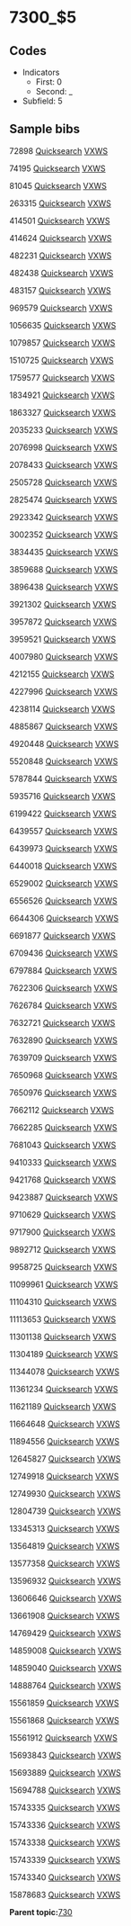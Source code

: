 # 7300\_$5

## Codes

-   Indicators
    -   First: 0
    -   Second: \_
-   Subfield: 5

## Sample bibs

72898 [Quicksearch](https://search.library.yale.edu/catalog/72898) [VXWS](http://prodorbis.library.yale.edu:7014/vxws/GetHoldingsService?bibId=72898)

74195 [Quicksearch](https://search.library.yale.edu/catalog/74195) [VXWS](http://prodorbis.library.yale.edu:7014/vxws/GetHoldingsService?bibId=74195)

81045 [Quicksearch](https://search.library.yale.edu/catalog/81045) [VXWS](http://prodorbis.library.yale.edu:7014/vxws/GetHoldingsService?bibId=81045)

263315 [Quicksearch](https://search.library.yale.edu/catalog/263315) [VXWS](http://prodorbis.library.yale.edu:7014/vxws/GetHoldingsService?bibId=263315)

414501 [Quicksearch](https://search.library.yale.edu/catalog/414501) [VXWS](http://prodorbis.library.yale.edu:7014/vxws/GetHoldingsService?bibId=414501)

414624 [Quicksearch](https://search.library.yale.edu/catalog/414624) [VXWS](http://prodorbis.library.yale.edu:7014/vxws/GetHoldingsService?bibId=414624)

482231 [Quicksearch](https://search.library.yale.edu/catalog/482231) [VXWS](http://prodorbis.library.yale.edu:7014/vxws/GetHoldingsService?bibId=482231)

482438 [Quicksearch](https://search.library.yale.edu/catalog/482438) [VXWS](http://prodorbis.library.yale.edu:7014/vxws/GetHoldingsService?bibId=482438)

483157 [Quicksearch](https://search.library.yale.edu/catalog/483157) [VXWS](http://prodorbis.library.yale.edu:7014/vxws/GetHoldingsService?bibId=483157)

969579 [Quicksearch](https://search.library.yale.edu/catalog/969579) [VXWS](http://prodorbis.library.yale.edu:7014/vxws/GetHoldingsService?bibId=969579)

1056635 [Quicksearch](https://search.library.yale.edu/catalog/1056635) [VXWS](http://prodorbis.library.yale.edu:7014/vxws/GetHoldingsService?bibId=1056635)

1079857 [Quicksearch](https://search.library.yale.edu/catalog/1079857) [VXWS](http://prodorbis.library.yale.edu:7014/vxws/GetHoldingsService?bibId=1079857)

1510725 [Quicksearch](https://search.library.yale.edu/catalog/1510725) [VXWS](http://prodorbis.library.yale.edu:7014/vxws/GetHoldingsService?bibId=1510725)

1759577 [Quicksearch](https://search.library.yale.edu/catalog/1759577) [VXWS](http://prodorbis.library.yale.edu:7014/vxws/GetHoldingsService?bibId=1759577)

1834921 [Quicksearch](https://search.library.yale.edu/catalog/1834921) [VXWS](http://prodorbis.library.yale.edu:7014/vxws/GetHoldingsService?bibId=1834921)

1863327 [Quicksearch](https://search.library.yale.edu/catalog/1863327) [VXWS](http://prodorbis.library.yale.edu:7014/vxws/GetHoldingsService?bibId=1863327)

2035233 [Quicksearch](https://search.library.yale.edu/catalog/2035233) [VXWS](http://prodorbis.library.yale.edu:7014/vxws/GetHoldingsService?bibId=2035233)

2076998 [Quicksearch](https://search.library.yale.edu/catalog/2076998) [VXWS](http://prodorbis.library.yale.edu:7014/vxws/GetHoldingsService?bibId=2076998)

2078433 [Quicksearch](https://search.library.yale.edu/catalog/2078433) [VXWS](http://prodorbis.library.yale.edu:7014/vxws/GetHoldingsService?bibId=2078433)

2505728 [Quicksearch](https://search.library.yale.edu/catalog/2505728) [VXWS](http://prodorbis.library.yale.edu:7014/vxws/GetHoldingsService?bibId=2505728)

2825474 [Quicksearch](https://search.library.yale.edu/catalog/2825474) [VXWS](http://prodorbis.library.yale.edu:7014/vxws/GetHoldingsService?bibId=2825474)

2923342 [Quicksearch](https://search.library.yale.edu/catalog/2923342) [VXWS](http://prodorbis.library.yale.edu:7014/vxws/GetHoldingsService?bibId=2923342)

3002352 [Quicksearch](https://search.library.yale.edu/catalog/3002352) [VXWS](http://prodorbis.library.yale.edu:7014/vxws/GetHoldingsService?bibId=3002352)

3834435 [Quicksearch](https://search.library.yale.edu/catalog/3834435) [VXWS](http://prodorbis.library.yale.edu:7014/vxws/GetHoldingsService?bibId=3834435)

3859688 [Quicksearch](https://search.library.yale.edu/catalog/3859688) [VXWS](http://prodorbis.library.yale.edu:7014/vxws/GetHoldingsService?bibId=3859688)

3896438 [Quicksearch](https://search.library.yale.edu/catalog/3896438) [VXWS](http://prodorbis.library.yale.edu:7014/vxws/GetHoldingsService?bibId=3896438)

3921302 [Quicksearch](https://search.library.yale.edu/catalog/3921302) [VXWS](http://prodorbis.library.yale.edu:7014/vxws/GetHoldingsService?bibId=3921302)

3957872 [Quicksearch](https://search.library.yale.edu/catalog/3957872) [VXWS](http://prodorbis.library.yale.edu:7014/vxws/GetHoldingsService?bibId=3957872)

3959521 [Quicksearch](https://search.library.yale.edu/catalog/3959521) [VXWS](http://prodorbis.library.yale.edu:7014/vxws/GetHoldingsService?bibId=3959521)

4007980 [Quicksearch](https://search.library.yale.edu/catalog/4007980) [VXWS](http://prodorbis.library.yale.edu:7014/vxws/GetHoldingsService?bibId=4007980)

4212155 [Quicksearch](https://search.library.yale.edu/catalog/4212155) [VXWS](http://prodorbis.library.yale.edu:7014/vxws/GetHoldingsService?bibId=4212155)

4227996 [Quicksearch](https://search.library.yale.edu/catalog/4227996) [VXWS](http://prodorbis.library.yale.edu:7014/vxws/GetHoldingsService?bibId=4227996)

4238114 [Quicksearch](https://search.library.yale.edu/catalog/4238114) [VXWS](http://prodorbis.library.yale.edu:7014/vxws/GetHoldingsService?bibId=4238114)

4885867 [Quicksearch](https://search.library.yale.edu/catalog/4885867) [VXWS](http://prodorbis.library.yale.edu:7014/vxws/GetHoldingsService?bibId=4885867)

4920448 [Quicksearch](https://search.library.yale.edu/catalog/4920448) [VXWS](http://prodorbis.library.yale.edu:7014/vxws/GetHoldingsService?bibId=4920448)

5520848 [Quicksearch](https://search.library.yale.edu/catalog/5520848) [VXWS](http://prodorbis.library.yale.edu:7014/vxws/GetHoldingsService?bibId=5520848)

5787844 [Quicksearch](https://search.library.yale.edu/catalog/5787844) [VXWS](http://prodorbis.library.yale.edu:7014/vxws/GetHoldingsService?bibId=5787844)

5935716 [Quicksearch](https://search.library.yale.edu/catalog/5935716) [VXWS](http://prodorbis.library.yale.edu:7014/vxws/GetHoldingsService?bibId=5935716)

6199422 [Quicksearch](https://search.library.yale.edu/catalog/6199422) [VXWS](http://prodorbis.library.yale.edu:7014/vxws/GetHoldingsService?bibId=6199422)

6439557 [Quicksearch](https://search.library.yale.edu/catalog/6439557) [VXWS](http://prodorbis.library.yale.edu:7014/vxws/GetHoldingsService?bibId=6439557)

6439973 [Quicksearch](https://search.library.yale.edu/catalog/6439973) [VXWS](http://prodorbis.library.yale.edu:7014/vxws/GetHoldingsService?bibId=6439973)

6440018 [Quicksearch](https://search.library.yale.edu/catalog/6440018) [VXWS](http://prodorbis.library.yale.edu:7014/vxws/GetHoldingsService?bibId=6440018)

6529002 [Quicksearch](https://search.library.yale.edu/catalog/6529002) [VXWS](http://prodorbis.library.yale.edu:7014/vxws/GetHoldingsService?bibId=6529002)

6556526 [Quicksearch](https://search.library.yale.edu/catalog/6556526) [VXWS](http://prodorbis.library.yale.edu:7014/vxws/GetHoldingsService?bibId=6556526)

6644306 [Quicksearch](https://search.library.yale.edu/catalog/6644306) [VXWS](http://prodorbis.library.yale.edu:7014/vxws/GetHoldingsService?bibId=6644306)

6691877 [Quicksearch](https://search.library.yale.edu/catalog/6691877) [VXWS](http://prodorbis.library.yale.edu:7014/vxws/GetHoldingsService?bibId=6691877)

6709436 [Quicksearch](https://search.library.yale.edu/catalog/6709436) [VXWS](http://prodorbis.library.yale.edu:7014/vxws/GetHoldingsService?bibId=6709436)

6797884 [Quicksearch](https://search.library.yale.edu/catalog/6797884) [VXWS](http://prodorbis.library.yale.edu:7014/vxws/GetHoldingsService?bibId=6797884)

7622306 [Quicksearch](https://search.library.yale.edu/catalog/7622306) [VXWS](http://prodorbis.library.yale.edu:7014/vxws/GetHoldingsService?bibId=7622306)

7626784 [Quicksearch](https://search.library.yale.edu/catalog/7626784) [VXWS](http://prodorbis.library.yale.edu:7014/vxws/GetHoldingsService?bibId=7626784)

7632721 [Quicksearch](https://search.library.yale.edu/catalog/7632721) [VXWS](http://prodorbis.library.yale.edu:7014/vxws/GetHoldingsService?bibId=7632721)

7632890 [Quicksearch](https://search.library.yale.edu/catalog/7632890) [VXWS](http://prodorbis.library.yale.edu:7014/vxws/GetHoldingsService?bibId=7632890)

7639709 [Quicksearch](https://search.library.yale.edu/catalog/7639709) [VXWS](http://prodorbis.library.yale.edu:7014/vxws/GetHoldingsService?bibId=7639709)

7650968 [Quicksearch](https://search.library.yale.edu/catalog/7650968) [VXWS](http://prodorbis.library.yale.edu:7014/vxws/GetHoldingsService?bibId=7650968)

7650976 [Quicksearch](https://search.library.yale.edu/catalog/7650976) [VXWS](http://prodorbis.library.yale.edu:7014/vxws/GetHoldingsService?bibId=7650976)

7662112 [Quicksearch](https://search.library.yale.edu/catalog/7662112) [VXWS](http://prodorbis.library.yale.edu:7014/vxws/GetHoldingsService?bibId=7662112)

7662285 [Quicksearch](https://search.library.yale.edu/catalog/7662285) [VXWS](http://prodorbis.library.yale.edu:7014/vxws/GetHoldingsService?bibId=7662285)

7681043 [Quicksearch](https://search.library.yale.edu/catalog/7681043) [VXWS](http://prodorbis.library.yale.edu:7014/vxws/GetHoldingsService?bibId=7681043)

9410333 [Quicksearch](https://search.library.yale.edu/catalog/9410333) [VXWS](http://prodorbis.library.yale.edu:7014/vxws/GetHoldingsService?bibId=9410333)

9421768 [Quicksearch](https://search.library.yale.edu/catalog/9421768) [VXWS](http://prodorbis.library.yale.edu:7014/vxws/GetHoldingsService?bibId=9421768)

9423887 [Quicksearch](https://search.library.yale.edu/catalog/9423887) [VXWS](http://prodorbis.library.yale.edu:7014/vxws/GetHoldingsService?bibId=9423887)

9710629 [Quicksearch](https://search.library.yale.edu/catalog/9710629) [VXWS](http://prodorbis.library.yale.edu:7014/vxws/GetHoldingsService?bibId=9710629)

9717900 [Quicksearch](https://search.library.yale.edu/catalog/9717900) [VXWS](http://prodorbis.library.yale.edu:7014/vxws/GetHoldingsService?bibId=9717900)

9892712 [Quicksearch](https://search.library.yale.edu/catalog/9892712) [VXWS](http://prodorbis.library.yale.edu:7014/vxws/GetHoldingsService?bibId=9892712)

9958725 [Quicksearch](https://search.library.yale.edu/catalog/9958725) [VXWS](http://prodorbis.library.yale.edu:7014/vxws/GetHoldingsService?bibId=9958725)

11099961 [Quicksearch](https://search.library.yale.edu/catalog/11099961) [VXWS](http://prodorbis.library.yale.edu:7014/vxws/GetHoldingsService?bibId=11099961)

11104310 [Quicksearch](https://search.library.yale.edu/catalog/11104310) [VXWS](http://prodorbis.library.yale.edu:7014/vxws/GetHoldingsService?bibId=11104310)

11113653 [Quicksearch](https://search.library.yale.edu/catalog/11113653) [VXWS](http://prodorbis.library.yale.edu:7014/vxws/GetHoldingsService?bibId=11113653)

11301138 [Quicksearch](https://search.library.yale.edu/catalog/11301138) [VXWS](http://prodorbis.library.yale.edu:7014/vxws/GetHoldingsService?bibId=11301138)

11304189 [Quicksearch](https://search.library.yale.edu/catalog/11304189) [VXWS](http://prodorbis.library.yale.edu:7014/vxws/GetHoldingsService?bibId=11304189)

11344078 [Quicksearch](https://search.library.yale.edu/catalog/11344078) [VXWS](http://prodorbis.library.yale.edu:7014/vxws/GetHoldingsService?bibId=11344078)

11361234 [Quicksearch](https://search.library.yale.edu/catalog/11361234) [VXWS](http://prodorbis.library.yale.edu:7014/vxws/GetHoldingsService?bibId=11361234)

11621189 [Quicksearch](https://search.library.yale.edu/catalog/11621189) [VXWS](http://prodorbis.library.yale.edu:7014/vxws/GetHoldingsService?bibId=11621189)

11664648 [Quicksearch](https://search.library.yale.edu/catalog/11664648) [VXWS](http://prodorbis.library.yale.edu:7014/vxws/GetHoldingsService?bibId=11664648)

11894556 [Quicksearch](https://search.library.yale.edu/catalog/11894556) [VXWS](http://prodorbis.library.yale.edu:7014/vxws/GetHoldingsService?bibId=11894556)

12645827 [Quicksearch](https://search.library.yale.edu/catalog/12645827) [VXWS](http://prodorbis.library.yale.edu:7014/vxws/GetHoldingsService?bibId=12645827)

12749918 [Quicksearch](https://search.library.yale.edu/catalog/12749918) [VXWS](http://prodorbis.library.yale.edu:7014/vxws/GetHoldingsService?bibId=12749918)

12749930 [Quicksearch](https://search.library.yale.edu/catalog/12749930) [VXWS](http://prodorbis.library.yale.edu:7014/vxws/GetHoldingsService?bibId=12749930)

12804739 [Quicksearch](https://search.library.yale.edu/catalog/12804739) [VXWS](http://prodorbis.library.yale.edu:7014/vxws/GetHoldingsService?bibId=12804739)

13345313 [Quicksearch](https://search.library.yale.edu/catalog/13345313) [VXWS](http://prodorbis.library.yale.edu:7014/vxws/GetHoldingsService?bibId=13345313)

13564819 [Quicksearch](https://search.library.yale.edu/catalog/13564819) [VXWS](http://prodorbis.library.yale.edu:7014/vxws/GetHoldingsService?bibId=13564819)

13577358 [Quicksearch](https://search.library.yale.edu/catalog/13577358) [VXWS](http://prodorbis.library.yale.edu:7014/vxws/GetHoldingsService?bibId=13577358)

13596932 [Quicksearch](https://search.library.yale.edu/catalog/13596932) [VXWS](http://prodorbis.library.yale.edu:7014/vxws/GetHoldingsService?bibId=13596932)

13606646 [Quicksearch](https://search.library.yale.edu/catalog/13606646) [VXWS](http://prodorbis.library.yale.edu:7014/vxws/GetHoldingsService?bibId=13606646)

13661908 [Quicksearch](https://search.library.yale.edu/catalog/13661908) [VXWS](http://prodorbis.library.yale.edu:7014/vxws/GetHoldingsService?bibId=13661908)

14769429 [Quicksearch](https://search.library.yale.edu/catalog/14769429) [VXWS](http://prodorbis.library.yale.edu:7014/vxws/GetHoldingsService?bibId=14769429)

14859008 [Quicksearch](https://search.library.yale.edu/catalog/14859008) [VXWS](http://prodorbis.library.yale.edu:7014/vxws/GetHoldingsService?bibId=14859008)

14859040 [Quicksearch](https://search.library.yale.edu/catalog/14859040) [VXWS](http://prodorbis.library.yale.edu:7014/vxws/GetHoldingsService?bibId=14859040)

14888764 [Quicksearch](https://search.library.yale.edu/catalog/14888764) [VXWS](http://prodorbis.library.yale.edu:7014/vxws/GetHoldingsService?bibId=14888764)

15561859 [Quicksearch](https://search.library.yale.edu/catalog/15561859) [VXWS](http://prodorbis.library.yale.edu:7014/vxws/GetHoldingsService?bibId=15561859)

15561868 [Quicksearch](https://search.library.yale.edu/catalog/15561868) [VXWS](http://prodorbis.library.yale.edu:7014/vxws/GetHoldingsService?bibId=15561868)

15561912 [Quicksearch](https://search.library.yale.edu/catalog/15561912) [VXWS](http://prodorbis.library.yale.edu:7014/vxws/GetHoldingsService?bibId=15561912)

15693843 [Quicksearch](https://search.library.yale.edu/catalog/15693843) [VXWS](http://prodorbis.library.yale.edu:7014/vxws/GetHoldingsService?bibId=15693843)

15693889 [Quicksearch](https://search.library.yale.edu/catalog/15693889) [VXWS](http://prodorbis.library.yale.edu:7014/vxws/GetHoldingsService?bibId=15693889)

15694788 [Quicksearch](https://search.library.yale.edu/catalog/15694788) [VXWS](http://prodorbis.library.yale.edu:7014/vxws/GetHoldingsService?bibId=15694788)

15743335 [Quicksearch](https://search.library.yale.edu/catalog/15743335) [VXWS](http://prodorbis.library.yale.edu:7014/vxws/GetHoldingsService?bibId=15743335)

15743336 [Quicksearch](https://search.library.yale.edu/catalog/15743336) [VXWS](http://prodorbis.library.yale.edu:7014/vxws/GetHoldingsService?bibId=15743336)

15743338 [Quicksearch](https://search.library.yale.edu/catalog/15743338) [VXWS](http://prodorbis.library.yale.edu:7014/vxws/GetHoldingsService?bibId=15743338)

15743339 [Quicksearch](https://search.library.yale.edu/catalog/15743339) [VXWS](http://prodorbis.library.yale.edu:7014/vxws/GetHoldingsService?bibId=15743339)

15743340 [Quicksearch](https://search.library.yale.edu/catalog/15743340) [VXWS](http://prodorbis.library.yale.edu:7014/vxws/GetHoldingsService?bibId=15743340)

15878683 [Quicksearch](https://search.library.yale.edu/catalog/15878683) [VXWS](http://prodorbis.library.yale.edu:7014/vxws/GetHoldingsService?bibId=15878683)

**Parent topic:**[730](../../tags/730/730.md)

